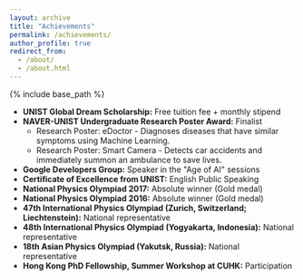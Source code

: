 ```yaml
---
layout: archive
title: "Achievements"
permalink: /achievements/
author_profile: true
redirect_from:
  - /about/
  - /about.html
---
```


{% include base_path %}

* **UNIST Global Dream Scholarship:** Free tuition fee + monthly stipend
* **NAVER-UNIST Undergraduate Research Poster Award:** Finalist 
  * Research Poster: eDoctor - Diagnoses diseases that have similar symptoms using Machine Learning.
  * Research Poster: Smart Camera - Detects car accidents and immediately summon an ambulance to save lives.  
* **Google Developers Group:** Speaker in the "Age of AI" sessions
* **Certificate of Excellence from UNIST:** English Public Speaking 
* **National Physics Olympiad 2017:** Absolute winner (Gold medal) 
* **National Physics Olympiad 2016:** Absolute winner (Gold medal) 
* **47th International Physics Olympiad (Zurich, Switzerland; Liechtenstein):** National representative
* **48th International Physics Olympiad (Yogyakarta, Indonesia):** National representative
* **18th Asian Physics Olympiad (Yakutsk, Russia):** National representative
* **Hong Kong PhD Fellowship, Summer Workshop at CUHK:** Participation
